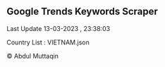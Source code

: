 

## Google Trends Keywords Scraper 
 
Last Update 13-03-2023 , 23:38:03

Country List :
VIETNAM.json



© Abdul Muttaqin 
